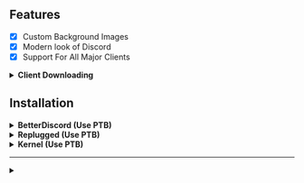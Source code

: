 ## Features
- [X] Custom Background Images
- [X] Modern look of Discord
- [X] Support For All Major Clients

<!-- Client Downloading -->
<details>
<summary><b>Client Downloading</b></summary>

---
### [BetterDiscord](https://betterdiscord.app/)
---
### [Replugged](https://replugged.dev/installation)
---
### [Kernel](https://github.com/saint2706/Client-Modding-Guide/blob/main/PimpMyClient.md)
---

</details>

## Installation

<!-- BetterDiscord -->
<details>
<summary><b>BetterDiscord (Use PTB)</b></summary>

* **Step 1:** Open **Command Prompt** / **Terminal**

* **Step 2:** Paste the below code in your terminal:

(for first time downloaders remove the && rd /s /q "Simplicity" from the command line otherwise it doesn't work)

```bash
cd AppData/Roaming/BetterDiscord/themes && rd /s /q "Simplicity" && git clone https://github.com/Shurayukii/Simplicity.git --branch Shurayukii
```
</details>

<!-- Replugged -->
<details>
<summary><b>Replugged (Use PTB)</b></summary>

* **Step 1:** Open **Command Prompt** / **Terminal**

* **Step 2:** Paste the below code in your terminal:

(for first time downloaders remove the && rd /s /q "Simplicity" from the command line otherwise it doesn't work)

```bash
cd replugged/src/Powercord/themes && rd /s /q "Simplicity" && git clone https://github.com/Shurayukii/Simplicity.git --branch Shurayukii
```
</details>

<!-- Kernel -->
<details>
<summary><b>Kernel (Use PTB)</b></summary>

* **Step 1:** Open **Command Prompt** / **Terminal**

* **Step 2:** Paste the below code in your terminal:

(for first time downloaders remove && rd /s /q "Simplicity" from the command line otherwise it doesn't work)

```bash
cd kernel\powercord\themes && rd /s /q "Simplicity" && git clone https://github.com/Shurayukii/Simplicity.git --branch Shurayukii && cd .. && cd.. && cd .. && cd kernel\betterdiscord\themes && rd /s /q "Simplicity" && git clone https://github.com/Shurayukii/Simplicity.git --branch Shurayukii && pause
```
</details>
 
---
<!-- Credits -->
<details>
<summary><b></b></summary>

## Credits For The Original Themes:

* [Chatty Edit By zerol1ght](https://github.com/zerol1ght/chatty-edit)

* [ClearVision By The ClearVision Team](https://github.com/ClearVision/ClearVision-v6) (BetterDiscord Theme)
</details>
